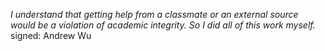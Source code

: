 *I understand that getting help from a classmate or an external source would
be a violation of academic integrity. So I did all of this work myself.*
signed: Andrew Wu
